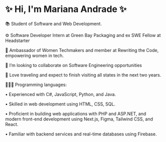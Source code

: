 # ✨ Hi, I'm Mariana Andrade ✨

📚 Student of Software and Web Development.

⚙️ Software Developer Intern at Green Bay Packaging and ex SWE Fellow at Headstarter

👾 Ambassador of Women Techmakers and member at Rewriting the Code, empowering women in tech.

🤝 I’m looking to collaborate on Software Engineering opportunities

🛫 Love traveling and expect to finish visiting all states in the next two years.

👩🏽‍💻 Programming languages:

• Experienced with C#, JavaScript, Python, and Java.

• Skilled in web development using HTML, CSS, SQL.

• Proficient in building web applications with PHP and ASP.NET, and modern front-end development using Next.js, Figma, Tailwind CSS, and React.

• Familiar with backend services and real-time databases using Firebase.

